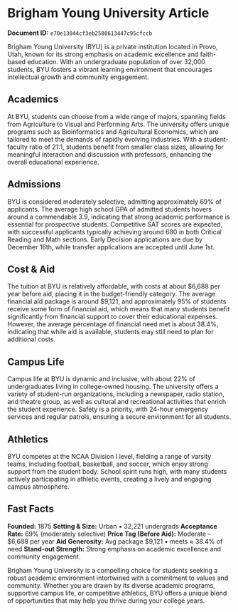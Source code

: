 # Brigham Young University Article

**Document ID:** `e70e13044cf3eb2580613447c95cfccb`

Brigham Young University (BYU) is a private institution located in Provo, Utah, known for its strong emphasis on academic excellence and faith-based education. With an undergraduate population of over 32,000 students, BYU fosters a vibrant learning environment that encourages intellectual growth and community engagement.

## Academics
At BYU, students can choose from a wide range of majors, spanning fields from Agriculture to Visual and Performing Arts. The university offers unique programs such as Bioinformatics and Agricultural Economics, which are tailored to meet the demands of rapidly evolving industries. With a student-faculty ratio of 21:1, students benefit from smaller class sizes, allowing for meaningful interaction and discussion with professors, enhancing the overall educational experience.

## Admissions
BYU is considered moderately selective, admitting approximately 69% of applicants. The average high school GPA of admitted students hovers around a commendable 3.9, indicating that strong academic performance is essential for prospective students. Competitive SAT scores are expected, with successful applicants typically achieving around 680 in both Critical Reading and Math sections. Early Decision applications are due by December 16th, while transfer applications are accepted until June 1st.

## Cost & Aid
The tuition at BYU is relatively affordable, with costs at about $6,688 per year before aid, placing it in the budget-friendly category. The average financial aid package is around $9,121, and approximately 95% of students receive some form of financial aid, which means that many students benefit significantly from financial support to cover their educational expenses. However, the average percentage of financial need met is about 38.4%, indicating that while aid is available, students may still need to plan for additional costs.

## Campus Life
Campus life at BYU is dynamic and inclusive, with about 22% of undergraduates living in college-owned housing. The university offers a variety of student-run organizations, including a newspaper, radio station, and theatre group, as well as cultural and recreational activities that enrich the student experience. Safety is a priority, with 24-hour emergency services and regular patrols, ensuring a secure environment for all students.

## Athletics
BYU competes at the NCAA Division I level, fielding a range of varsity teams, including football, basketball, and soccer, which enjoy strong support from the student body. School spirit runs high, with many students actively participating in athletic events, creating a lively and engaging campus atmosphere.

## Fast Facts
**Founded:** 1875
**Setting & Size:** Urban • 32,221 undergrads
**Acceptance Rate:** 69% (moderately selective)
**Price Tag (Before Aid):** Moderate – $6,688 per year
**Aid Generosity:** Avg package $9,121 • meets ≈ 38.4% of need
**Stand-out Strength:** Strong emphasis on academic excellence and community engagement.

Brigham Young University is a compelling choice for students seeking a robust academic environment intertwined with a commitment to values and community. Whether you are drawn by its diverse academic programs, supportive campus life, or competitive athletics, BYU offers a unique blend of opportunities that may help you thrive during your college years.
